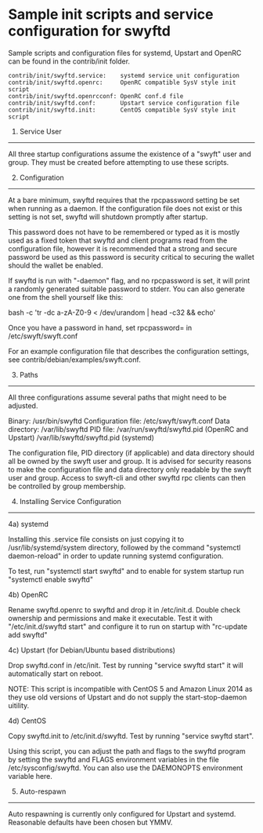 Sample init scripts and service configuration for swyftd
==========================================================

Sample scripts and configuration files for systemd, Upstart and OpenRC
can be found in the contrib/init folder.

    contrib/init/swyftd.service:    systemd service unit configuration
    contrib/init/swyftd.openrc:     OpenRC compatible SysV style init script
    contrib/init/swyftd.openrcconf: OpenRC conf.d file
    contrib/init/swyftd.conf:       Upstart service configuration file
    contrib/init/swyftd.init:       CentOS compatible SysV style init script

1. Service User
---------------------------------

All three startup configurations assume the existence of a "swyft" user
and group.  They must be created before attempting to use these scripts.

2. Configuration
---------------------------------

At a bare minimum, swyftd requires that the rpcpassword setting be set
when running as a daemon.  If the configuration file does not exist or this
setting is not set, swyftd will shutdown promptly after startup.

This password does not have to be remembered or typed as it is mostly used
as a fixed token that swyftd and client programs read from the configuration
file, however it is recommended that a strong and secure password be used
as this password is security critical to securing the wallet should the
wallet be enabled.

If swyftd is run with "-daemon" flag, and no rpcpassword is set, it will
print a randomly generated suitable password to stderr.  You can also
generate one from the shell yourself like this:

bash -c 'tr -dc a-zA-Z0-9 < /dev/urandom | head -c32 && echo'

Once you have a password in hand, set rpcpassword= in /etc/swyft/swyft.conf

For an example configuration file that describes the configuration settings,
see contrib/debian/examples/swyft.conf.

3. Paths
---------------------------------

All three configurations assume several paths that might need to be adjusted.

Binary:              /usr/bin/swyftd
Configuration file:  /etc/swyft/swyft.conf
Data directory:      /var/lib/swyftd
PID file:            /var/run/swyftd/swyftd.pid (OpenRC and Upstart)
                     /var/lib/swyftd/swyftd.pid (systemd)

The configuration file, PID directory (if applicable) and data directory
should all be owned by the swyft user and group.  It is advised for security
reasons to make the configuration file and data directory only readable by the
swyft user and group.  Access to swyft-cli and other swyftd rpc clients
can then be controlled by group membership.

4. Installing Service Configuration
-----------------------------------

4a) systemd

Installing this .service file consists on just copying it to
/usr/lib/systemd/system directory, followed by the command
"systemctl daemon-reload" in order to update running systemd configuration.

To test, run "systemctl start swyftd" and to enable for system startup run
"systemctl enable swyftd"

4b) OpenRC

Rename swyftd.openrc to swyftd and drop it in /etc/init.d.  Double
check ownership and permissions and make it executable.  Test it with
"/etc/init.d/swyftd start" and configure it to run on startup with
"rc-update add swyftd"

4c) Upstart (for Debian/Ubuntu based distributions)

Drop swyftd.conf in /etc/init.  Test by running "service swyftd start"
it will automatically start on reboot.

NOTE: This script is incompatible with CentOS 5 and Amazon Linux 2014 as they
use old versions of Upstart and do not supply the start-stop-daemon uitility.

4d) CentOS

Copy swyftd.init to /etc/init.d/swyftd. Test by running "service swyftd start".

Using this script, you can adjust the path and flags to the swyftd program by
setting the swyftd and FLAGS environment variables in the file
/etc/sysconfig/swyftd. You can also use the DAEMONOPTS environment variable here.

5. Auto-respawn
-----------------------------------

Auto respawning is currently only configured for Upstart and systemd.
Reasonable defaults have been chosen but YMMV.
